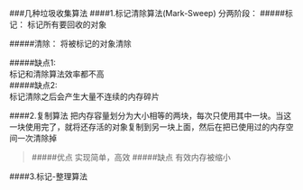 ###几种垃圾收集算法
####1.标记清除算法(Mark-Sweep)
分两阶段：
#####标记：
  标记所有要回收的对象

#####清除：
  将被标记的对象清除
  
> 
#####缺点1:  
标记和清除算法效率都不高   
#####缺点2:  
标记清除之后会产生大量不连续的内存碎片

####2.复制算法
把内存容量划分为大小相等的两块，每次只使用其中一块。当这一块使用完了，就将还存活的对象复制到另一块上面，然后在把已使用过的内存空间一次清除掉
> #####优点
实现简单，高效
#####缺点
有效内存被缩小

####3.标记-整理算法
